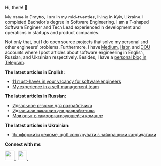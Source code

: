 Hi, there! 👋

My name is Dmytro, I am in my mid-twenties, living in Kyiv, Ukraine. I completed Bachelor's degree in Software Engineering.
I am a T-shaped Software Engineer and Tech Lead experienced in development and operations in startups and product companies.

Not only that, but I do open source projects that solve my personal and other engineers' problems. Furthermore, I have
[Medium](https://dmytrostriletskyi.medium.com), [Habr](https://habr.com/ru/users/dmytrostriletskyi/posts), and 
[DOU](https://dou.ua/users/dmytrostriletskyi/articles) accounts where I post articles about software engineering in English,
Russian, and Ukrainian respectively. Besides, I have a [personal blog in Telegram](https://t.me/dmytrostriletskyi).

**The latest articles in English:**

* [11 must-haves in your vacancy for software engineers](https://dmytrostriletskyi.medium.com/11-must-haves-in-your-vacancy-for-software-engineers-b9396ef24f49)
* [My experience in a self-management team](https://dmytrostriletskyi.medium.com/my-experience-in-a-self-management-team-29653ee7ada0)

**The latest articles in Russian:**

* [Идеальное резюме для разработчика](https://habr.com/ru/post/542372)
* [Идеальная вакансия для разработчика](https://habr.com/ru/post/540068)
* [Мой опыт в самоорганизующейся команде](https://habr.com/ru/post/537380)

**The latest articles in Ukrainian:**

* [Як оформити резюме, щоб конкурувати з найкращими кандидатами](https://dou.ua/lenta/columns/perfect-resume-for-developer)

**Connect with me:**

<p align='left'>
  <a
    href="https://www.linkedin.com/in/dmytrostriletskyi/"
  >
    <img
      height="30"
      src="https://cdn.jsdelivr.net/npm/simple-icons@v3/icons/linkedin.svg"
    >
  </a>
  &nbsp;
  <a
   href="https://www.facebook.com/dmytrostriletskyi/"
  >
    <img
      height="30"
      src="https://cdn.jsdelivr.net/npm/simple-icons@v3/icons/facebook.svg"
    >
  </a>
  &nbsp;
</p>

